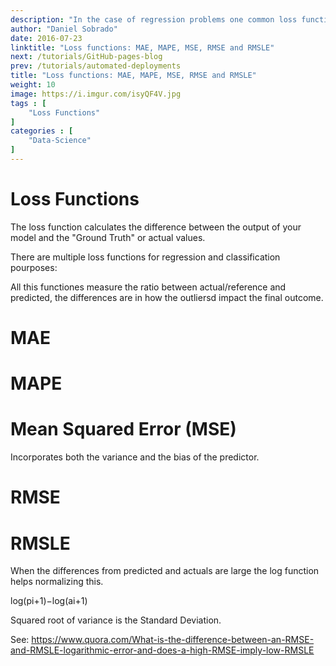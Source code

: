 ```yaml
---
description: "In the case of regression problems one common loss function is RMSE, this isn´t a good choice for classification use cases... MSE is arguaby the most common loss fuction for regression problems. Lets understand the differences..."
author: "Daniel Sobrado"
date: 2016-07-23
linktitle: "Loss functions: MAE, MAPE, MSE, RMSE and RMSLE"
next: /tutorials/GitHub-pages-blog
prev: /tutorials/automated-deployments
title: "Loss functions: MAE, MAPE, MSE, RMSE and RMSLE"
weight: 10
image: https://i.imgur.com/isyQF4V.jpg
tags : [
    "Loss Functions"
]
categories : [
    "Data-Science"
]
---
```



# Loss Functions

The loss function calculates the difference between the output of your model and the "Ground Truth" or actual values.

There are multiple loss functions for regression and classification pourposes:

All this functiones measure the ratio between actual/reference and predicted, the differences are in how the outliersd impact the final outcome.

# MAE
# MAPE
# Mean Squared Error (MSE)

Incorporates both the variance and the bias of the predictor.

# RMSE
# RMSLE

When the differences from predicted and actuals are large the log function helps normalizing this.

log(pi+1)−log(ai+1)

Squared root of variance is the Standard Deviation.

See: https://www.quora.com/What-is-the-difference-between-an-RMSE-and-RMSLE-logarithmic-error-and-does-a-high-RMSE-imply-low-RMSLE

